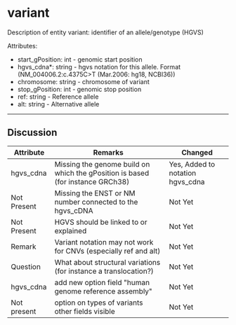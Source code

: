 # variant #

Description of entity variant: identifier of an allele/genotype (HGVS)

Attributes:
*	start_gPosition: int - genomic start position
* hgvs_cdna*: string - hgvs notation for this allele. Format (NM_004006.2:c.4375C>T (Mar.2006: hg18, NCBI36))
*	chromosome: string - chromosome of variant
*	stop_gPosition: int - genomic stop position
*	ref: string - Reference allele
*	alt: string - Alternative allele

---

## Discussion ##


| Attribute | Remarks    | Changed  |
| ---------- | ------------ | ---------- |
| hgvs_cdna | Missing the genome build on which the gPosition is based (for instance GRCh38) | Yes, Added to notation hgvs_cdna|
| Not Present | Missing the ENST or NM number connected to the hgvs_cDNA | Not Yet |
| Not Present | HGVS should be linked to or explained | Not Yet|
| Remark | Variant notation may not work for CNVs (especially ref and alt) | Not Yet |
| Question | What about structural variations (for instance a translocation?) | Not Yet |
| hgvs_cdna | add new option field "human genome reference assembly" | Not Yet |
| Not present | option on types of variants other fields visible | Not Yet |
